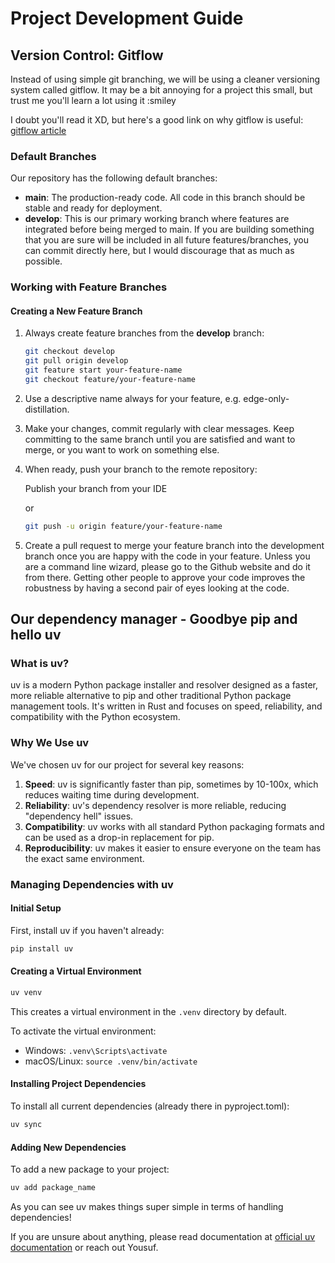 # Project Development Guide

## Version Control: Gitflow 

Instead of using simple git branching, we will be using a cleaner versioning system called gitflow. It may be a bit annoying for a project this small, but trust me you'll learn a lot using it :smiley

I doubt you'll read it XD, but here's a good link on why gitflow is useful: [gitflow article](https://medium.com/novai-devops-101/understanding-gitflow-a-simple-guide-to-git-branching-strategy-4f079c12edb9)

### Default Branches

Our repository has the following default branches:

- **main**: The production-ready code. All code in this branch should be stable and ready for deployment.
- **develop**: This is our primary working branch where features are integrated before being merged to main. If you are building something that you are sure will be included in all future features/branches, you can commit directly here, but I would discourage that as much as possible.


### Working with Feature Branches

#### Creating a New Feature Branch

1. Always create feature branches from the **develop** branch:
   ```bash
   git checkout develop
   git pull origin develop
   git feature start your-feature-name
   git checkout feature/your-feature-name
   ```

2. Use a descriptive name always for your feature, e.g. edge-only-distillation.

3. Make your changes, commit regularly with clear messages. Keep committing to the same branch until you are satisfied and want to merge, or you want to work on something else.

4. When ready, push your branch to the remote repository:

    Publish your branch from your IDE

    or

   ```bash
   git push -u origin feature/your-feature-name
   ```

5. Create a pull request to merge your feature branch into the development branch once you are happy with the code in your feature. Unless you are a command line wizard, please go to the Github website and do it from there. Getting other people to approve your code improves the robustness by having a second pair of eyes looking at the code.


## Our dependency manager - Goodbye pip and hello uv

### What is uv?

uv is a modern Python package installer and resolver designed as a faster, more reliable alternative to pip and other traditional Python package management tools. It's written in Rust and focuses on speed, reliability, and compatibility with the Python ecosystem.

### Why We Use uv

We've chosen uv for our project for several key reasons:

1. **Speed**: uv is significantly faster than pip, sometimes by 10-100x, which reduces waiting time during development.
2. **Reliability**: uv's dependency resolver is more reliable, reducing "dependency hell" issues.
3. **Compatibility**: uv works with all standard Python packaging formats and can be used as a drop-in replacement for pip.
4. **Reproducibility**: uv makes it easier to ensure everyone on the team has the exact same environment.


### Managing Dependencies with uv

#### Initial Setup

First, install uv if you haven't already:

```bash
pip install uv
```

#### Creating a Virtual Environment

```bash
uv venv
```

This creates a virtual environment in the `.venv` directory by default.

To activate the virtual environment:
- Windows: `.venv\Scripts\activate`
- macOS/Linux: `source .venv/bin/activate`

#### Installing Project Dependencies

To install all current dependencies (already there in pyproject.toml):

```bash
uv sync
```

#### Adding New Dependencies

To add a new package to your project:

```bash
uv add package_name
```

As you can see uv makes things super simple in terms of handling dependencies!

If you are unsure about anything, please read documentation at [official uv documentation](https://github.com/astral-sh/uv) or reach out Yousuf.